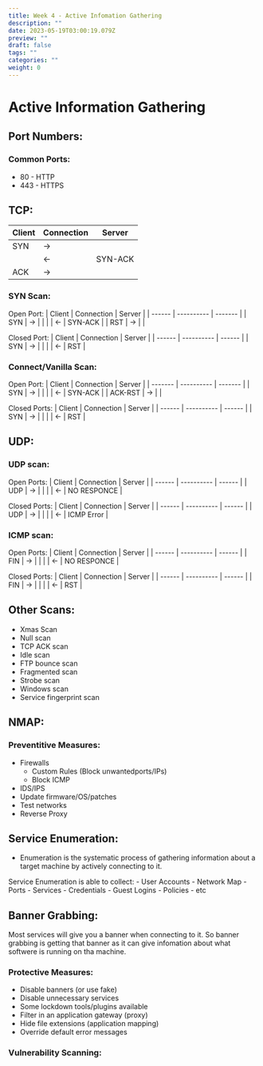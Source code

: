 ```yaml
---
title: Week 4 - Active Infomation Gathering
description: ""
date: 2023-05-19T03:00:19.079Z
preview: ""
draft: false
tags: ""
categories: ""
weight: 0
---
```


# Active Information Gathering

## Port Numbers:

### Common Ports:

- 80 - HTTP
- 443 - HTTPS

## TCP:

| Client | Connection | Server  |
| ------ | ---------- | ------- |
| SYN    | ->         |         |
|        | <-         | SYN-ACK |
| ACK    | ->         |         |

### SYN Scan:

Open Port:
| Client | Connection | Server |
| ------ | ---------- | ------- |
| SYN | -> | |
| | <- | SYN-ACK |
| RST | -> | |

Closed Port:
| Client | Connection | Server |
| ------ | ---------- | ------ |
| SYN | -> | |
| | <- | RST |

### Connect/Vanilla Scan:

Open Port:
| Client | Connection | Server |
| ------- | ---------- | ------- |
| SYN | -> | |
| | <- | SYN-ACK |
| ACK-RST | -> | |

Closed Ports:
| Client | Connection | Server |
| ------ | ---------- | ------ |
| SYN | -> | |
| | <- | RST |

## UDP:

### UDP scan:

Open Ports:
| Client | Connection | Server |
| ------ | ---------- | ------ |
| UDP | -> | |
| | <- | NO RESPONCE |

Closed Ports:
| Client | Connection | Server |
| ------ | ---------- | ------ |
| UDP | -> | |
| | <- | ICMP Error |

### ICMP scan:

Open Ports:
| Client | Connection | Server |
| ------ | ---------- | ------ |
| FIN | -> | |
| | <- | NO RESPONCE |

Closed Ports:
| Client | Connection | Server |
| ------ | ---------- | ------ |
| FIN | -> | |
| | <- | RST |

## Other Scans:

- Xmas Scan
- Null scan
- TCP ACK scan
- Idle scan
- FTP bounce scan
- Fragmented scan
- Strobe scan
- Windows scan
- Service fingerprint scan

## NMAP:

### Preventitive Measures:

- Firewalls
  - Custom Rules (Block unwantedports/IPs)
  - Block ICMP
- IDS/IPS
- Update firmware/OS/patches
- Test networks
- Reverse Proxy

## Service Enumeration:

- Enumeration is the systematic process of gathering information about a target machine by actively connecting to it.

Service Enumeration is able to collect: - User Accounts - Network Map - Ports - Services - Credentials - Guest Logins - Policies - etc

## Banner Grabbing:

Most services will give you a banner when connecting to it. So banner grabbing is getting that banner as it can give infomation about what softwere is running on tha machine.

### Protective Measures:

- Disable banners (or use fake)
- Disable unnecessary services
- Some lockdown tools/plugins available
- Filter in an application gateway (proxy)
- Hide file extensions (application mapping)
- Override default error messages

### Vulnerability Scanning:
